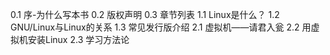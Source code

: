 0.1 序-为什么写本书
0.2 版权声明
0.3 章节列表
1.1 Linux是什么？
1.2 GNU/Linux与Linux的关系
1.3 常见发行版介绍
2.1 虚拟机——请君入瓮
2.2 用虚拟机安装Linux
2.3 学习方法论